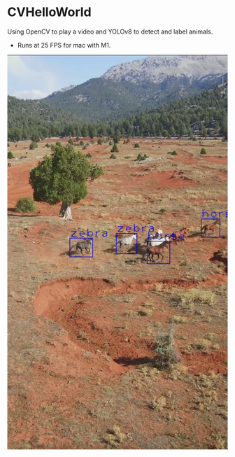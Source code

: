 # CVHelloWorld

Using OpenCV to play a video and YOLOv8 to detect and label animals.

- Runs at 25 FPS for mac with M1.

![Screenshot of Horse Classification via Bounding Box](./readme_preview.png)
